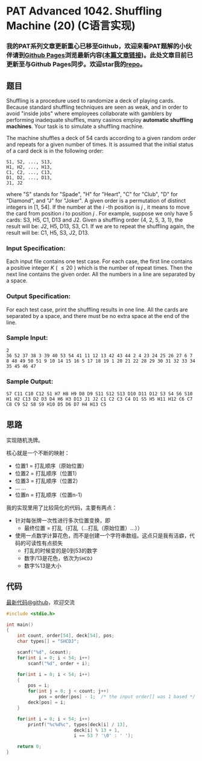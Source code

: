 # PAT Advanced 1042. Shuffling Machine (20) (C语言实现)

### 我的PAT系列文章更新重心已移至Github，欢迎来看PAT题解的小伙伴请到[Github Pages](https://oliverlew.github.io/PAT)浏览最新内容([本篇文章链接](https://oliverlew.github.io/PAT/Advanced/1042.html))。此处文章目前已更新至与Github Pages同步。欢迎star我的[repo](https://github.com/OliverLew/PAT)。

## 题目

Shuffling is a procedure used to randomize a deck of playing cards. Because
standard shuffling techniques are seen as weak, and in order to avoid "inside
jobs" where employees collaborate with gamblers by performing inadequate
shuffles, many casinos employ **automatic shuffling machines**. Your task is
to simulate a shuffling machine.

The machine shuffles a deck of 54 cards according to a given random order and
repeats for a given number of times. It is assumed that the initial status of
a card deck is in the following order:

    
    
    S1, S2, ..., S13, 
    H1, H2, ..., H13, 
    C1, C2, ..., C13, 
    D1, D2, ..., D13, 
    J1, J2
    

where "S" stands for "Spade", "H" for "Heart", "C" for "Club", "D" for
"Diamond", and "J" for "Joker". A given order is a permutation of distinct
integers in [1, 54]. If the number at the $i$ -th position is $j$ , it means
to move the card from position $i$ to position $j$ . For example, suppose we
only have 5 cards: S3, H5, C1, D13 and J2. Given a shuffling order {4, 2, 5,
3, 1}, the result will be: J2, H5, D13, S3, C1. If we are to repeat the
shuffling again, the result will be: C1, H5, S3, J2, D13.

### Input Specification:

Each input file contains one test case. For each case, the first line contains
a positive integer $K$ ( $\le 20$ ) which is the number of repeat times. Then
the next line contains the given order. All the numbers in a line are
separated by a space.

### Output Specification:

For each test case, print the shuffling results in one line. All the cards are
separated by a space, and there must be no extra space at the end of the line.

### Sample Input:

    
    
    2
    36 52 37 38 3 39 40 53 54 41 11 12 13 42 43 44 2 4 23 24 25 26 27 6 7 8 48 49 50 51 9 10 14 15 16 5 17 18 19 1 20 21 22 28 29 30 31 32 33 34 35 45 46 47
    

### Sample Output:

    
    
    S7 C11 C10 C12 S1 H7 H8 H9 D8 D9 S11 S12 S13 D10 D11 D12 S3 S4 S6 S10 H1 H2 C13 D2 D3 D4 H6 H3 D13 J1 J2 C1 C2 C3 C4 D1 S5 H5 H11 H12 C6 C7 C8 C9 S2 S8 S9 H10 D5 D6 D7 H4 H13 C5
    



## 思路


实现随机洗牌。

核心就是一个不断的映射：

- 位置1 = 打乱顺序（原始位置）
- 位置2 = 打乱顺序（位置1）
- 位置3 = 打乱顺序（位置2）
- ... ...
- 位置n = 打乱顺序（位置n-1）

我的实现里用了比较简化的代码，主要有两点：
- 针对每张牌一次性进行多次位置变换，即
  - 最终位置 = 打乱（打乱（...打乱（原始位置）...））
- 使用一点数学计算花色，而不是创建一个字符串数组。这点只是我有洁癖，代码的可读性有点损失
  - 打乱的时候变的是0到53的数字
  - 数字/13是花色，依次为`SHCDJ`
  - 数字%13是大小

## 代码

[最新代码@github](https://github.com/OliverLew/PAT/blob/master/PATAdvanced/1042.c)，欢迎交流
```c
#include <stdio.h>

int main()
{
    int count, order[54], deck[54], pos;
    char types[] = "SHCDJ";

    scanf("%d", &count);
    for(int i = 0; i < 54; i++)
        scanf("%d", order + i);

    for(int i = 0; i < 54; i++)
    {
        pos = i;
        for(int j = 0; j < count; j++)
            pos = order[pos] - 1;  /* the input order[] was 1 based */
        deck[pos] = i;
    }

    for(int i = 0; i < 54; i++)
        printf("%c%d%c", types[deck[i] / 13],
                         deck[i] % 13 + 1,
                         i == 53 ? '\0' : ' ');

    return 0;
}
```